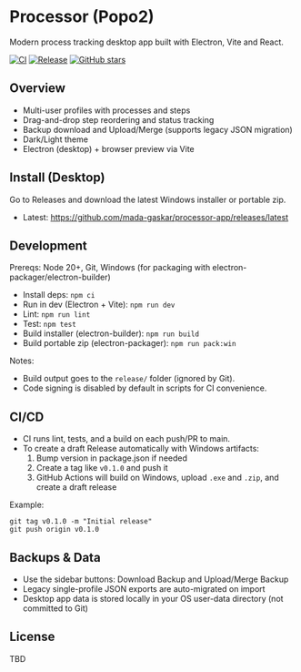 # Processor (Popo2)

Modern process tracking desktop app built with Electron, Vite and React.

[![CI](https://github.com/mada-gaskar/processor-app/actions/workflows/ci.yml/badge.svg)](https://github.com/mada-gaskar/processor-app/actions/workflows/ci.yml)
[![Release](https://github.com/mada-gaskar/processor-app/actions/workflows/release.yml/badge.svg)](https://github.com/mada-gaskar/processor-app/actions/workflows/release.yml)
[![GitHub stars](https://img.shields.io/github/stars/mada-gaskar/processor-app)](https://github.com/mada-gaskar/processor-app/stargazers)

## Overview
- Multi-user profiles with processes and steps
- Drag-and-drop step reordering and status tracking
- Backup download and Upload/Merge (supports legacy JSON migration)
- Dark/Light theme
- Electron (desktop) + browser preview via Vite

## Install (Desktop)
Go to Releases and download the latest Windows installer or portable zip.
- Latest: https://github.com/mada-gaskar/processor-app/releases/latest

## Development
Prereqs: Node 20+, Git, Windows (for packaging with electron-packager/electron-builder)

- Install deps: `npm ci`
- Run in dev (Electron + Vite): `npm run dev`
- Lint: `npm run lint`
- Test: `npm test`
- Build installer (electron-builder): `npm run build`
- Build portable zip (electron-packager): `npm run pack:win`

Notes:
- Build output goes to the `release/` folder (ignored by Git).
- Code signing is disabled by default in scripts for CI convenience.

## CI/CD
- CI runs lint, tests, and a build on each push/PR to main.
- To create a draft Release automatically with Windows artifacts:
  1) Bump version in package.json if needed
  2) Create a tag like `v0.1.0` and push it
  3) GitHub Actions will build on Windows, upload `.exe` and `.zip`, and create a draft release

Example:
```
git tag v0.1.0 -m "Initial release"
git push origin v0.1.0
```

## Backups & Data
- Use the sidebar buttons: Download Backup and Upload/Merge Backup
- Legacy single-profile JSON exports are auto-migrated on import
- Desktop app data is stored locally in your OS user-data directory (not committed to Git)

## License
TBD
